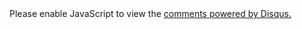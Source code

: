 <div class="page-blank">
    <div id="disqus_thread"></div>
    <script type="text/javascript">
        var disqus_shortname = 'HackerMi';
        (function() {
            var dsq = document.createElement('script'); dsq.type = 'text/javascript'; dsq.async = true;
            dsq.src = 'http://' + disqus_shortname + '.disqus.com/embed.js';
            (document.getElementsByTagName('head')[0] || document.getElementsByTagName('body')[0]).appendChild(dsq);
        })();
    </script>
    <noscript>
        Please enable JavaScript to view the <a href="http://disqus.com/?ref_noscript">comments powered by Disqus.</a>
    </noscript>
</div>

